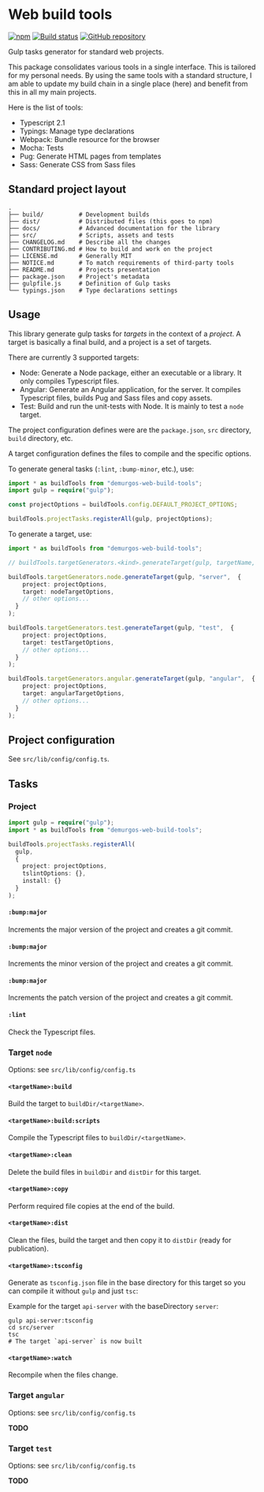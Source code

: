 # Web build tools

[![npm](https://img.shields.io/npm/v/demurgos-web-build-tools.svg?maxAge=2592000)](https://www.npmjs.com/package/demurgos-web-build-tools)
[![Build status](https://img.shields.io/travis/demurgos/web-build-tools/master.svg?maxAge=2592000)](https://travis-ci.org/demurgos/web-build-tools)
[![GitHub repository](https://img.shields.io/badge/Github-demurgos%2Fweb--build--tools-blue.svg)](https://github.com/demurgos/web-build-tools)

Gulp tasks generator for standard web projects.

This package consolidates various tools in a single interface. This is tailored for my personal
needs. By using the same tools with a standard structure, I am able to update my build chain in a
single place (here) and benefit from this in all my main projects.

Here is the list of tools:
- Typescript 2.1
- Typings: Manage type declarations
- Webpack: Bundle resource for the browser
- Mocha: Tests
- Pug: Generate HTML pages from templates
- Sass: Generate CSS from Sass files

## Standard project layout

```text
.
├── build/          # Development builds
├── dist/           # Distributed files (this goes to npm)
├── docs/           # Advanced documentation for the library
├── src/            # Scripts, assets and tests
├── CHANGELOG.md    # Describe all the changes
├── CONTRIBUTING.md # How to build and work on the project
├── LICENSE.md      # Generally MIT
├── NOTICE.md       # To match requirements of third-party tools
├── README.md       # Projects presentation
├── package.json    # Project's metadata
├── gulpfile.js     # Definition of Gulp tasks
└── typings.json    # Type declarations settings
```

## Usage

This library generate gulp tasks for _targets_ in the context of a _project_.
A target is basically a final build, and a project is a set of targets.

There are currently 3 supported targets:
- Node: Generate a Node package, either an executable or a library. It only
  compiles Typescript files.
- Angular: Generate an Angular application, for the server. It compiles
  Typescript files, builds Pug and Sass files and copy assets.
- Test: Build and run the unit-tests with Node. It is mainly to test a `node`
  target.

The project configuration defines were are the `package.json`, `src` directory,
`build` directory, etc.

A target configuration defines the files to compile and the specific options.
  
To generate general tasks (`:lint`, `:bump-minor`, etc.), use:
 
```typescript
import * as buildTools from "demurgos-web-build-tools";
import gulp = require("gulp");

const projectOptions = buildTools.config.DEFAULT_PROJECT_OPTIONS;

buildTools.projectTasks.registerAll(gulp, projectOptions);
```
 
To generate a target, use:

```typescript
import * as buildTools from "demurgos-web-build-tools";

// buildTools.targetGenerators.<kind>.generateTarget(gulp, targetName, options);

buildTools.targetGenerators.node.generateTarget(gulp, "server",  {
    project: projectOptions,
    target: nodeTargetOptions,
    // other options...
  }
);

buildTools.targetGenerators.test.generateTarget(gulp, "test",  {
    project: projectOptions,
    target: testTargetOptions,
    // other options...
  }
);

buildTools.targetGenerators.angular.generateTarget(gulp, "angular",  {
    project: projectOptions,
    target: angularTargetOptions,
    // other options...
  }
);

```

## Project configuration

See `src/lib/config/config.ts`.

## Tasks

### Project

```typescript
import gulp = require("gulp");
import * as buildTools from "demurgos-web-build-tools";

buildTools.projectTasks.registerAll(
  gulp,
  {
    project: projectOptions,
    tslintOptions: {},
    install: {}
  }
);
```

#### `:bump:major`

Increments the major version of the project and creates a git commit.

#### `:bump:major`

Increments the minor version of the project and creates a git commit.

#### `:bump:major`

Increments the patch version of the project and creates a git commit.

#### `:lint`

Check the Typescript files.

### Target `node`

Options: see `src/lib/config/config.ts`

#### `<targetName>:build`

Build the target to `buildDir/<targetName>`.

#### `<targetName>:build:scripts`

Compile the Typescript files to `buildDir/<targetName>`.

#### `<targetName>:clean`

Delete the build files in `buildDir` and `distDir` for this target.

#### `<targetName>:copy`

Perform required file copies at the end of the build.

#### `<targetName>:dist`

Clean the files, build the target and then copy it to `distDir` (ready for
publication).

#### `<targetName>:tsconfig`

Generate as `tsconfig.json` file in the base directory for this target so
you can compile it without `gulp` and just `tsc`:

Example for the target `api-server` with the baseDirectory `server`:

```
gulp api-server:tsconfig
cd src/server
tsc
# The target `api-server` is now built
```

#### `<targetName>:watch`

Recompile when the files change.

### Target `angular`

Options: see `src/lib/config/config.ts`

**TODO**

### Target `test`

Options: see `src/lib/config/config.ts`

**TODO**
